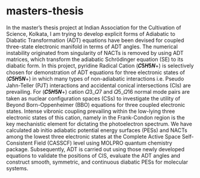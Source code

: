 # masters-thesis
In the master’s thesis project at Indian Association for the Cultivation of Science, Kolkata, I am trying to develop explicit forms of Adiabatic to Diabatic Transformation (ADT) equations have been devised for coupled three-state electronic manifold in terms of ADT angles. The numerical instability originated from singularity of NACTs is removed by using ADT matrices, which transform the adiabatic Schrödinger equation (SE) to its diabatic form. In this project, pyridine Radical Cation (𝑪𝟓𝑯𝟓𝑵+) is selectively chosen for demonstration of ADT equations for three electronic states of (𝑪𝟓𝑯𝟓𝑵+) in which many types of non-adiabatic interactions i.e. Pseudo Jahn-Teller (PJT) interactions and accidental conical intersections (CIs) are prevailing. For (𝑪𝟓𝑯𝟓𝑵+) cation 𝑄3_𝑄7 and 𝑄5_𝑄16 normal mode pairs are taken as nuclear configuration spaces (CSs) to investigate the utility of Beyond Born-Oppenheimer (BBO) equations for three coupled electronic states. Intense vibronic coupling prevailing within the low-lying three electronic states of this cation, namely in the Frank-Condon region is the key mechanistic element for dictating the photoelectron spectrum. We have calculated ab initio adiabatic potential energy surfaces (PESs) and NACTs among the 
lowest three electronic states at the Complete Active Space Self-Consistent Field (CASSCF) level using MOLPRO quantum chemistry package. Subsequently, ADT is carried out using those newly developed equations to validate the positions of CIS, evaluate the ADT angles and construct smooth, symmetric, and continuous diabatic PESs for molecular systems.
